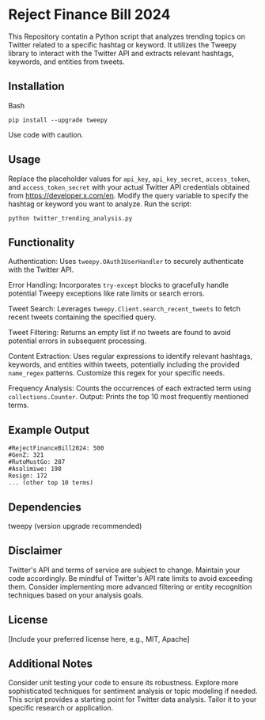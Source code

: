 # Reject Finance Bill 2024

This Repository contatin a Python script that analyzes trending topics on Twitter related to a specific hashtag or keyword. It utilizes the Tweepy library to interact with the Twitter API and extracts relevant hashtags, keywords, and entities from tweets.

## Installation

Bash
```
pip install --upgrade tweepy
```
Use code with caution.

## Usage

Replace the placeholder values for ```api_key```, ```api_key_secret```, ```access_token```, and ```access_token_secret``` with your actual Twitter API credentials obtained from https://developer.x.com/en.
Modify the query variable to specify the hashtag or keyword you want to analyze.
Run the script:
```
python twitter_trending_analysis.py
```
## Functionality

Authentication: Uses ```tweepy.OAuth1UserHandler``` to securely authenticate with the Twitter API.

Error Handling: Incorporates ```try-except``` blocks to gracefully handle potential Tweepy exceptions like rate limits or search errors.

Tweet Search: Leverages ```tweepy.Client.search_recent_tweets``` to fetch recent tweets containing the specified query.

Tweet Filtering: Returns an empty list if no tweets are found to avoid potential errors in subsequent processing.

Content Extraction: Uses regular expressions to identify relevant hashtags, keywords, and entities within tweets, potentially including the provided ```name_regex``` patterns. Customize this regex for your specific needs.

Frequency Analysis: Counts the occurrences of each extracted term using ```collections.Counter```.
Output: Prints the top 10 most frequently mentioned terms.
## Example Output
```
#RejectFinanceBill2024: 500
#GenZ: 321
#RutoMustGo: 287
#Asalimiwe: 198
Resign: 172
... (other top 10 terms)
```
## Dependencies

tweepy (version upgrade recommended)
## Disclaimer

Twitter's API and terms of service are subject to change. Maintain your code accordingly.
Be mindful of Twitter's API rate limits to avoid exceeding them.
Consider implementing more advanced filtering or entity recognition techniques based on your analysis goals.
## License

[Include your preferred license here, e.g., MIT, Apache]

## Additional Notes

Consider unit testing your code to ensure its robustness.
Explore more sophisticated techniques for sentiment analysis or topic modeling if needed.
This script provides a starting point for Twitter data analysis. Tailor it to your specific research or application.
